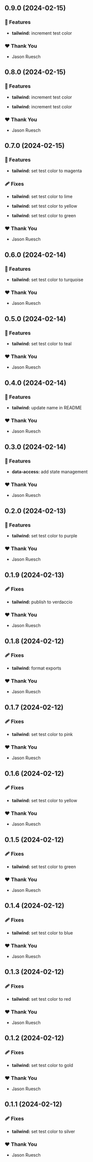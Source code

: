 ## 0.9.0 (2024-02-15)


### 🚀 Features

- **tailwind:** increment test color


### ❤️  Thank You

- Jason Ruesch

## 0.8.0 (2024-02-15)


### 🚀 Features

- **tailwind:** increment test color

- **tailwind:** increment test color


### ❤️  Thank You

- Jason Ruesch

## 0.7.0 (2024-02-15)


### 🚀 Features

- **tailwind:** set test color to magenta


### 🩹 Fixes

- **tailwind:** set test color to lime

- **tailwind:** set test color to yellow

- **tailwind:** set test color to green


### ❤️  Thank You

- Jason Ruesch

## 0.6.0 (2024-02-14)


### 🚀 Features

- **tailwind:** set test color to turquoise


### ❤️  Thank You

- Jason Ruesch

## 0.5.0 (2024-02-14)


### 🚀 Features

- **tailwind:** set test color to teal


### ❤️  Thank You

- Jason Ruesch

## 0.4.0 (2024-02-14)


### 🚀 Features

- **tailwind:** update name in README


### ❤️  Thank You

- Jason Ruesch

## 0.3.0 (2024-02-14)


### 🚀 Features

- **data-access:** add state management


### ❤️  Thank You

- Jason Ruesch

## 0.2.0 (2024-02-13)


### 🚀 Features

- **tailwind:** set test color to purple


### ❤️  Thank You

- Jason Ruesch

## 0.1.9 (2024-02-13)


### 🩹 Fixes

- **tailwind:** publish to verdaccio


### ❤️  Thank You

- Jason Ruesch

## 0.1.8 (2024-02-12)


### 🩹 Fixes

- **tailwind:** format exports


### ❤️  Thank You

- Jason Ruesch

## 0.1.7 (2024-02-12)


### 🩹 Fixes

- **tailwind:** set test color to pink


### ❤️  Thank You

- Jason Ruesch

## 0.1.6 (2024-02-12)


### 🩹 Fixes

- **tailwind:** set test color to yellow


### ❤️  Thank You

- Jason Ruesch

## 0.1.5 (2024-02-12)


### 🩹 Fixes

- **tailwind:** set test color to green


### ❤️  Thank You

- Jason Ruesch

## 0.1.4 (2024-02-12)


### 🩹 Fixes

- **tailwind:** set test color to blue


### ❤️  Thank You

- Jason Ruesch

## 0.1.3 (2024-02-12)


### 🩹 Fixes

- **tailwind:** set test color to red


### ❤️  Thank You

- Jason Ruesch

## 0.1.2 (2024-02-12)


### 🩹 Fixes

- **tailwind:** set test color to gold


### ❤️  Thank You

- Jason Ruesch

## 0.1.1 (2024-02-12)


### 🩹 Fixes

- **tailwind:** set test color to silver


### ❤️  Thank You

- Jason Ruesch